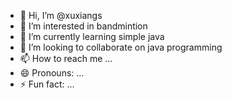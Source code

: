 - 👋 Hi, I’m @xuxiangs
- 👀 I’m interested in bandmintion
- 🌱 I’m currently learning simple java
- 💞️ I’m looking to collaborate on java programming
- 📫 How to reach me ...
- 😄 Pronouns: ...
- ⚡ Fun fact: ...

<!---
xuxiangs/xuxiangs is a ✨ special ✨ repository because its `README.md` (this file) appears on your GitHub profile.
You can click the Preview link to take a look at your changes.
--->
